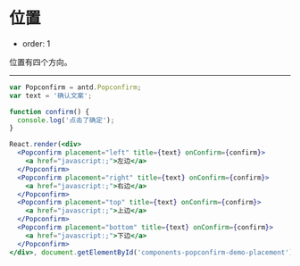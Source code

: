 # 位置

- order: 1

位置有四个方向。

---

````jsx
var Popconfirm = antd.Popconfirm;
var text = '确认文案';

function confirm() {
  console.log('点击了确定');
}

React.render(<div>
  <Popconfirm placement="left" title={text} onConfirm={confirm}>
    <a href="javascript:;">左边</a>
  </Popconfirm>
  <Popconfirm placement="right" title={text} onConfirm={confirm}>
    <a href="javascript:;">右边</a>
  </Popconfirm>
  <Popconfirm placement="top" title={text} onConfirm={confirm}>
    <a href="javascript:;">上边</a>
  </Popconfirm>
  <Popconfirm placement="bottom" title={text} onConfirm={confirm}>
    <a href="javascript:;">下边</a>
  </Popconfirm>
</div>, document.getElementById('components-popconfirm-demo-placement'));
````

<style>
.code-box-demo .ant-popover-wrap > a {
  margin-right: 1em;
}
</style>

